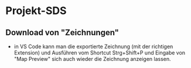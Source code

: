 # Projekt-SDS
## Download von "Zeichnungen"
- in VS Code kann man die exportierte Zeichnung (mit der richtigen Extension) und Ausführen vom Shortcut Strg+Shift+P und Eingabe von "Map Preview" sich auch wieder die Zeichnung anzeigen lassen.